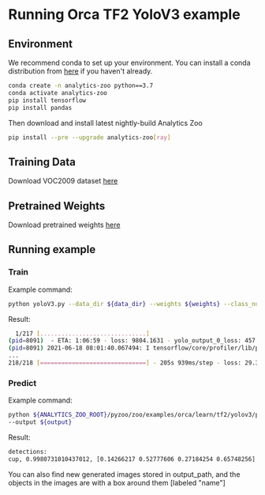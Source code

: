 # Running Orca TF2 YoloV3 example


## Environment

We recommend conda to set up your environment. You can install a conda distribution from [here](https://docs.conda.io/projects/conda/en/latest/user-guide/install/)
if you haven't already.

```bash
conda create -n analytics-zoo python==3.7
conda activate analytics-zoo
pip install tensorflow
pip install pandas
```

Then download and install latest nightly-build Analytics Zoo 

```bash
pip install --pre --upgrade analytics-zoo[ray]
```

## Training Data

Download VOC2009 dataset [here](http://host.robots.ox.ac.uk/pascal/VOC/voc2009/VOCtrainval_11-May-2009.tar) 


## Pretrained Weights

Download pretrained weights [here](https://pjreddie.com/media/files/yolov3.weights)

## Running example

### Train
Example command:

```bash
python yoloV3.py --data_dir ${data_dir} --weights ${weights} --class_num ${class_num} --names ${names}
```
Result:
```bash
  1/217 [..............................]
(pid=8091)  - ETA: 1:06:59 - loss: 9804.1631 - yolo_output_0_loss: 457.6100 - yolo_output_1_loss: 1600.1824 - yolo_output_2_loss: 7735.6562
(pid=8091) 2021-06-18 08:01:40.067494: I tensorflow/core/profiler/lib/profiler_session.cc:126] Profiler session initializing.
...
218/218 [==============================] - 205s 939ms/step - loss: 29.3999 - yolo_output_0_loss: 9.6335 - yolo_output_1_loss: 5.0190 - yolo_output_2_loss: 12.8991
```

### Predict
Example command:

```bash
python ${ANALYTICS_ZOO_ROOT}/pyzoo/zoo/examples/orca/learn/tf2/yolov3/predict.py --checkpoint ${checkpoint} --names ${names} --class_num ${class_num} --image ${image}
--output ${output}
```
Result:
```bash
detections:
cup, 0.9980731010437012, [0.14266217 0.52777606 0.27184254 0.65748256]
```
You can also find new generated images stored in output_path, and the objects in the images are with a box around them [labeled "name"]
